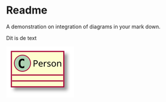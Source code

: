 # Readme
A demonstration on integration of diagrams in your mark down.


<!--
```
@startuml demoDiagram
class Person
@enduml
```
-->
Dit is de text

![een plaatje](demoDiagram.svg)

